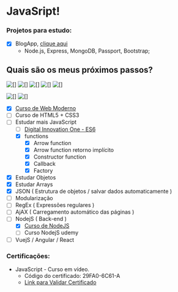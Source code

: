 # JavaSript!

### Projetos para estudo:
- [x] BlogApp, [clique aqui](https://github.com/HarielThums/JavaScript/tree/main/Nodejs%20-%20Guia%20do%20Programador/BlogApp)
	- Node.js, Express, MongoDB, Passport, Bootstrap;


## Quais são os meus próximos passos?
![[]](https://img.shields.io/badge/JavaScript-323330?style=for-the-badge&logo=javascript&logoColor=F7DF1E) ![[]](https://img.shields.io/badge/Node.js-43853D?style=for-the-badge&logo=node.js&logoColor=white) ![[]](https://img.shields.io/badge/express.js%20-%23404d59.svg?&style=for-the-badge)
![[]](https://img.shields.io/badge/HTML5-E34F26?style=for-the-badge&logo=html5&logoColor=white) ![[]](https://img.shields.io/badge/CSS3-1572B6?style=for-the-badge&logo=css3&logoColor=white)

![[]](https://img.shields.io/badge/PostgreSQL-316192?style=for-the-badge&logo=postgresql&logoColor=white) ![[]](https://img.shields.io/badge/MongoDB-%234ea94b.svg?&style=for-the-badge&logo=mongodb&logoColor=white)

- [x] [Curso de Web Moderno](https://www.udemy.com/course/curso-web/)
- [ ] Curso de HTML5 + CSS3
- [ ] Estudar mais JavaScript
	- [ ] [Digital Innovation One - ES6](https://web.digitalinnovation.one/course/javascript-es6-essencial/learning/183aad79-0e6d-4acb-880f-b0e179824a81/)
	- [x] functions
		- [x] Arrow function
		- [x] Arrow function retorno implícito
		- [x] Constructor function
		- [x] Callback
		- [x] Factory
- [x] Estudar Objetos 
- [x] Estudar Arrays
- [x] JSON ( Estrutura de objetos / salvar dados automaticamente )
- [ ] Modularização
- [ ] RegEx ( Expressões regulares )
- [ ] AjAX ( Carregamento automático das páginas )
- [ ] NodejS ( Back-end ) 
	- [x] [Curso de NodeJS](https://www.youtube.com/playlist?list=PLJ_KhUnlXUPtbtLwaxxUxHqvcNQndmI4B)
	- [ ] Curso NodejS udemy
- [ ] VuejS / Angular / React

### Certificações:

- JavaScript - Curso em vídeo.
	- Código do certificado: 29FA0-6C61-A
	- [Link para Validar Certificado](https://www.cursoemvideo.com/validacao-de-certificado/?codigo=29FA0-6C61-A)
